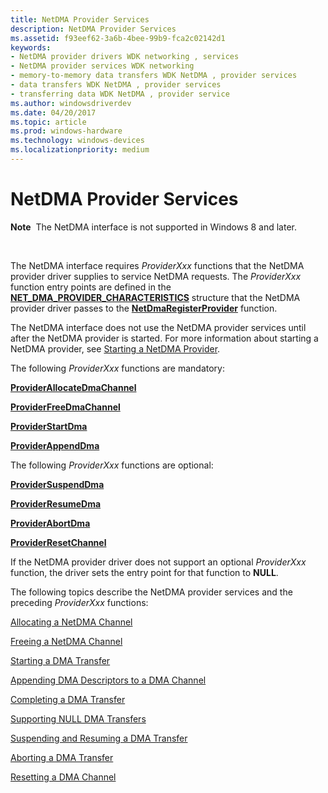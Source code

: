 ```yaml
---
title: NetDMA Provider Services
description: NetDMA Provider Services
ms.assetid: f93eef62-3a6b-4bee-99b9-fca2c02142d1
keywords:
- NetDMA provider drivers WDK networking , services
- NetDMA provider services WDK networking
- memory-to-memory data transfers WDK NetDMA , provider services
- data transfers WDK NetDMA , provider services
- transferring data WDK NetDMA , provider service
ms.author: windowsdriverdev
ms.date: 04/20/2017
ms.topic: article
ms.prod: windows-hardware
ms.technology: windows-devices
ms.localizationpriority: medium
---
```


# NetDMA Provider Services


**Note**  The NetDMA interface is not supported in Windows 8 and later.

 




The NetDMA interface requires *ProviderXxx* functions that the NetDMA provider driver supplies to service NetDMA requests. The *ProviderXxx* function entry points are defined in the [**NET\_DMA\_PROVIDER\_CHARACTERISTICS**](https://msdn.microsoft.com/library/windows/hardware/ff568738) structure that the NetDMA provider driver passes to the [**NetDmaRegisterProvider**](https://msdn.microsoft.com/library/windows/hardware/ff568336) function.

The NetDMA interface does not use the NetDMA provider services until after the NetDMA provider is started. For more information about starting a NetDMA provider, see [Starting a NetDMA Provider](starting-a-netdma-provider.md).

The following *ProviderXxx* functions are mandatory:

[**ProviderAllocateDmaChannel**](https://msdn.microsoft.com/library/windows/hardware/ff570393)

[**ProviderFreeDmaChannel**](https://msdn.microsoft.com/library/windows/hardware/ff570398)

[**ProviderStartDma**](https://msdn.microsoft.com/library/windows/hardware/ff570404)

[**ProviderAppendDma**](https://msdn.microsoft.com/library/windows/hardware/ff570394)

The following *ProviderXxx* functions are optional:

[**ProviderSuspendDma**](https://msdn.microsoft.com/library/windows/hardware/ff570405)

[**ProviderResumeDma**](https://msdn.microsoft.com/library/windows/hardware/ff570401)

[**ProviderAbortDma**](https://msdn.microsoft.com/library/windows/hardware/ff570392)

[**ProviderResetChannel**](https://msdn.microsoft.com/library/windows/hardware/ff570400)

If the NetDMA provider driver does not support an optional *ProviderXxx* function, the driver sets the entry point for that function to **NULL**.

The following topics describe the NetDMA provider services and the preceding *ProviderXxx* functions:

[Allocating a NetDMA Channel](allocating-a-netdma-channel.md)

[Freeing a NetDMA Channel](freeing-a-netdma-channel.md)

[Starting a DMA Transfer](starting-a-dma-transfer.md)

[Appending DMA Descriptors to a DMA Channel](appending-dma-descriptors-to-a-dma-channel.md)

[Completing a DMA Transfer](completing-a-dma-transfer.md)

[Supporting NULL DMA Transfers](supporting-null-dma-transfers.md)

[Suspending and Resuming a DMA Transfer](suspending-and-resuming-a-dma-transfer.md)

[Aborting a DMA Transfer](aborting-a-dma-transfer.md)

[Resetting a DMA Channel](resetting-a-dma-channel.md)

 

 





